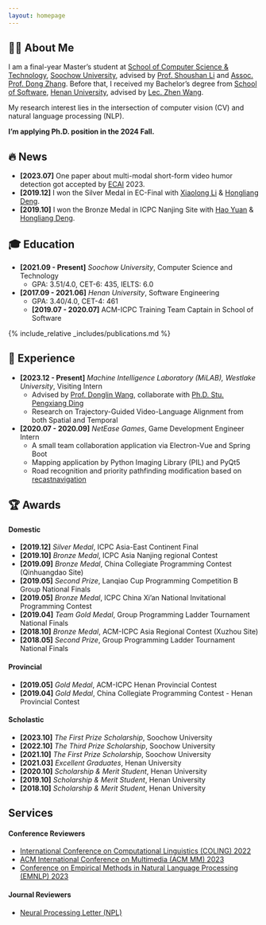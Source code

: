 ```yaml
---
layout: homepage
---
```


## 👨‍💻 About Me

I am a final-year Master’s student at [School of Computer Science &amp; Technology](http://scst.suda.edu.cn), [Soochow University](http://www.suda.edu.cn), advised by [Prof. Shoushan Li](https://scholar.google.com.hk/citations?user=ZRGSxdUAAAAJ) and [Assoc. Prof. Dong Zhang](https://scholar.google.com/citations?user=1E_WmCUAAAAJ). Before that, I received my Bachelor’s degree from [School of Software](https://software.henu.edu.cn), [Henan University](https://www.henu.edu.cn), advised by [Lec. Zhen Wang](http://software.henu.edu.cn/info/1327/2254.htm).

My research interest lies in the intersection of computer vision (CV) and natural language processing (NLP).

**I’m applying Ph.D. position in the 2024 Fall.**

## 🔥 News

- **[2023.07]** One paper about multi-modal short-form video humor detection got accepted by [ECAI](https://ecai2023.eu) 2023.
- **[2019.12]** I won the Silver Medal in EC-Final with [Xiaolong Li](https://gitee.com/lxl-233) &amp; [Hongliang Deng](https://github.com/Mug-9).
- **[2019.10]** I won the Bronze Medal in ICPC Nanjing Site with [Hao Yuan](https://github.com/Sanzo00) &amp; [Hongliang Deng](https://github.com/Mug-9).

## 🎓 Education

- **[2021.09 - Present]** *Soochow University*, Computer Science and Technology
    - GPA: 3.51/4.0, CET-6: 435, IELTS: 6.0
- **[2017.09 - 2021.06]** *Henan University*, Software Engineering
    - GPA: 3.40/4.0, CET-4: 461
    - **[2019.07 - 2020.07]** ACM-ICPC Training Team Captain in School of Software

{% include_relative _includes/publications.md %}

## 💼 Experience

- **[2023.12 - Present]** *Machine Intelligence Laboratory (MiLAB), Westlake University*, Visiting Intern
    - Advised by [Prof. Donglin Wang](https://www.westlake.edu.cn/faculty/donglin-wang.html), collaborate with [Ph.D. Stu. Pengxiang Ding](https://scholar.google.com/citations?user=QyBSTzEAAAAJ)
    - Research on Trajectory-Guided Video-Language Alignment from both Spatial and Temporal
- **[2020.07 - 2020.09]** *NetEase Games*, Game Development Engineer Intern
    - A small team collaboration application via Electron-Vue and Spring Boot
    - Mapping application by Python Imaging Library (PIL) and PyQt5
    - Road recognition and priority pathfinding modification based on [recastnavigation](https://github.com/recastnavigation/recastnavigation)

## 🏆 Awards

#### Domestic

- **[2019.12]** *Silver Medal*, ICPC Asia-East Continent Final
- **[2019.10]** *Bronze Medal*, ICPC Asia Nanjing regional Contest
- **[2019.09]** *Bronze Medal*, China Collegiate Programming Contest (Qinhuangdao Site)
- **[2019.05]** *Second Prize*, Lanqiao Cup Programming Competition B Group National Finals
- **[2019.05]** *Bronze Medal*, ICPC China Xi’an National Invitational Programming Contest
- **[2019.04]** *Team Gold Medal*, Group Programming Ladder Tournament National Finals
- **[2018.10]** *Bronze Medal*, ACM-ICPC Asia Regional Contest (Xuzhou Site)
- **[2018.05]** *Second Prize*, Group Programming Ladder Tournament National Finals

#### Provincial

- **[2019.05]** *Gold Medal*, ACM-ICPC Henan Provincial Contest
- **[2019.04]** *Gold Medal*, China Collegiate Programming Contest - Henan Provincial Contest

#### Scholastic

- **[2023.10]** *The First Prize Scholarship*, Soochow University
- **[2022.10]** *The Third Prize Scholarship*, Soochow University
- **[2021.10]** *The First Prize Scholarship*, Soochow University
- **[2021.03]** *Excellent Graduates*, Henan University
- **[2020.10]** *Scholarship &amp; Merit Student*, Henan University
- **[2019.10]** *Scholarship &amp; Merit Student*, Henan University
- **[2018.10]** *Scholarship &amp; Merit Student*, Henan University

## Services

#### Conference Reviewers

- [International Conference on Computational Linguistics (COLING) 2022](https://coling2022.org/)
- [ACM International Conference on Multimedia (ACM MM) 2023](https://www.acmmm2023.org/)
- [Conference on Empirical Methods in Natural Language Processing (EMNLP) 2023](https://2023.emnlp.org/)

#### Journal Reviewers

- [Neural Processing Letter (NPL)](https://link.springer.com/journal/11063)